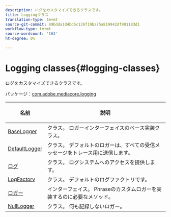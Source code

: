```yaml
---
description: ログをカスタマイズできるクラスです。
title: Loggingクラス
translation-type: tm+mt
source-git-commit: 89bdda1d4bd5c126f19ba75a819942df901183d1
workflow-type: tm+mt
source-wordcount: '163'
ht-degree: 0%

---
```



# Logging classes{#logging-classes}

ログをカスタマイズできるクラスです。

パッケージ：[com.adobe.mediacore.logging](https://help.adobe.com/en_US/primetime/api/psdk/asdoc-dhls_1.4/com/adobe/mediacore/logging/package-detail.html)

<table frame="all" colsep="1" rowsep="1" id="table_389797D3CEF14EA2862E0B20C6E6CC41"> 
 <thead> 
  <tr rowsep="1"> 
   <th colname="1" class="entry"> <p>名前 </p> </th> 
   <th colname="2" class="entry"> <p>説明 </p> </th> 
  </tr> 
 </thead>
 <tbody> 
  <tr rowsep="1"> 
   <td colname="1"><span class="codeph"><a href="https://help.adobe.com/en_US/primetime/api/psdk/asdoc-dhls_1.4/com/adobe/mediacore/logging/BaseLogger.html" format="html" scope="external"> BaseLogger</a></span> </td> 
   <td colname="2"> クラス。 ロガーインターフェイスのベース実装クラス。 </td> 
  </tr> 
  <tr rowsep="1"> 
   <td colname="1"><span class="codeph"><a href="https://help.adobe.com/en_US/primetime/api/psdk/asdoc-dhls_1.4/com/adobe/mediacore/logging/DefaultLogger.html" format="html" scope="external"> DefaultLogger</a></span> </td> 
   <td colname="2"> クラス。 デフォルトのロガーは、すべての受信メッセージをトレース用に送信します。 </td> 
  </tr> 
  <tr rowsep="1"> 
   <td colname="1"><span class="codeph"><a href="https://help.adobe.com/en_US/primetime/api/psdk/asdoc-dhls_1.4/com/adobe/mediacore/logging/Log.html" format="html" scope="external"> ログ</a></span> </td> 
   <td colname="2"> クラス。 ログシステムへのアクセスを提供します。 </td> 
  </tr> 
  <tr rowsep="1"> 
   <td colname="1"><span class="codeph"><a href="https://help.adobe.com/en_US/primetime/api/psdk/asdoc-dhls_1.4/com/adobe/mediacore/logging/LogFactory.html" format="html" scope="external"> LogFactory</a></span> </td> 
   <td colname="2"> クラス。 デフォルトのログファクトリです。</td> 
  </tr> 
  <tr rowsep="1"> 
   <td colname="1"><span class="codeph"><a href="https://help.adobe.com/en_US/primetime/api/psdk/asdoc-dhls_1.4/com/adobe/mediacore/logging/Logger.html" format="html" scope="external"> ロガー</a></span> </td> 
   <td colname="2">インターフェイス。 Phraseのカスタムロガーを実装するのに必要なメソッド。 </td> 
  </tr> 
  <tr rowsep="0"> 
   <td colname="1"><span class="codeph"><a href="https://help.adobe.com/en_US/primetime/api/psdk/asdoc-dhls_1.4/com/adobe/mediacore/logging/NullLogger.html" format="html" scope="external"> NullLogger</a></span> </td> 
   <td colname="2"> クラス。 何も記録しないロガー。</td> 
  </tr> 
 </tbody> 
</table>

